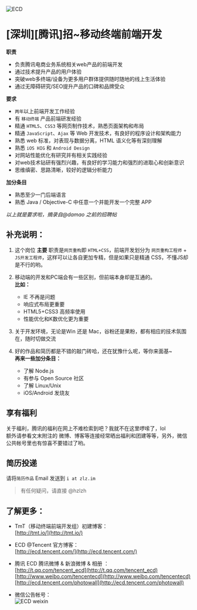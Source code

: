 ![ECD](http://ww2.sinaimg.cn/large/644eac00gw1e79kn08udfj20kv0e5dhc.jpg)

# [深圳][腾讯]招~移动终端前端开发

**职责**

* 负责腾讯电商业务系统相关web产品的前端开发
* 通过技术提升产品的用户体验
* 突破web多终端/设备为更多用户群体提供随时随地的线上生活体验
* 通过无障碍研究/SEO提升产品的口碑和品牌受众

**要求**

* `两年`以上前端开发工作经验
* 有 `移动终端` 产品前端研发经验
* 精通 `HTML5`、`CSS3` 等网页制作技术，熟悉页面架构和布局
* 精通 `JavaScript`、`Ajax` 等 Web 开发技术，有良好的程序设计和架构能力
* 熟悉 web 标准，对表现与数据分离，HTML 语义化等有深刻理解
* 熟悉 `iOS HIG` 和 `Android Design`
* 对网站性能优化有研究并有相关实践经验
* 对web技术钻研有强烈兴趣，有良好的学习能力和强烈的进取心和创新意识
* 思维缜密、思路清晰，较好的逻辑分析能力

**加分条目**

* 熟悉至少一门后端语言
* 熟悉 Java / Objective-C 中任意一个并能开发一个完整 APP

*以上就是要求啦，摘录自@damao 之前的招聘帖*

## 补充说明：

1. 这个岗位 **主要** 职责是`网页重构`即 `HTML+CSS`，前端开发划分为 `网页重构工程师` + `JS开发工程师`，这样可以让各自更加专精，但是如果只是精通 CSS，不懂JS却是不行的哟。

2. 移动端的开发和PC端会有一些区别，但前端本身却是互通的。  
**比如：**

    * IE 不再是问题
    * 响应式布局更重要
    * HTML5+CSS3 高频率使用
    * 性能优化和K数优化更为重要
 
3. 关于开发环境，无论是Win 还是 Mac，谷粉还是果粉，都有相应的技术氛围在，随时切做交流
 
3. 好的作品和简历都是不错的敲门砖哈，还在犹豫什么呢，等你来面基~  
**再来一些加分条目：**

    * 了解 Node.js
    * 有参与 Open Source 社区
    * 了解 Linux/Unix
    * iOS/Android 发烧友
    
## 享有福利

关于福利，腾讯的福利在网上不难检索到吧？我就不在这里啰嗦了，lol  
额外请参看文末附注的 微博、博客等连接经常晒出福利和团建等等，另外，微信公共帐号里也有惊喜不要错过了哟。

## 简历投递

请将`简历作品` Email 发送到 `i at zlz.im`  

>有任何疑问，请直接 @hzlzh

## 了解更多：

* TmT（移动终端前端开发组）初建博客：  
[http://tmt.io/](http://tmt.io/)

* ECD @Tencent 官方博客：  
[http://ecd.tencent.com/](http://ecd.tencent.com/)

* 腾讯 ECD 腾讯微博 & 新浪微博 & 相册 ：  
[http://t.qq.com/tencent_ecd](http://t.qq.com/tencent_ecd)  
[http://www.weibo.com/tencentecd](http://www.weibo.com/tencentecd)   
[http://ecd.tencent.com/photowall](http://ecd.tencent.com/photowall)
* 微信公告帐号：  
![ECD weixin](http://ecd.tencent.com/wp-content/themes/ECD_v1/img/ecd_qrcode.png)

